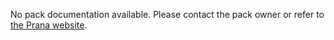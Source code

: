 No pack documentation available. Please contact the pack owner or refer to [the Prana website](http://www.appranix.com/).
